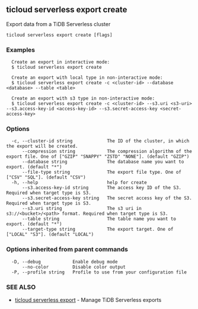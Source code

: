 ## ticloud serverless export create

Export data from a TiDB Serverless cluster

```
ticloud serverless export create [flags]
```

### Examples

```
  Create an export in interactive mode:
  $ ticloud serverless export create

  Create an export with local type in non-interactive mode:
  $ ticloud serverless export create -c <cluster-id> --database <database> --table <table>

  Create an export with s3 type in non-interactive mode:
  $ ticloud serverless export create -c <cluster-id> --s3.uri <s3-uri> --s3.access-key-id <access-key-id> --s3.secret-access-key <secret-access-key>
```

### Options

```
  -c, --cluster-id string             The ID of the cluster, in which the export will be created.
      --compression string            The compression algorithm of the export file. One of ["GZIP" "SNAPPY" "ZSTD" "NONE"]. (default "GZIP")
      --database string               The database name you want to export. (default "*")
      --file-type string              The export file type. One of ["CSV" "SQL"]. (default "CSV")
  -h, --help                          help for create
      --s3.access-key-id string       The access key ID of the S3. Required when target type is S3.
      --s3.secret-access-key string   The secret access key of the S3. Required when target type is S3.
      --s3.uri string                 The s3 uri in s3://<bucket>/<path> format. Required when target type is S3.
      --table string                  The table name you want to export. (default "*")
      --target-type string            The export target. One of ["LOCAL" "S3"]. (default "LOCAL")
```

### Options inherited from parent commands

```
  -D, --debug            Enable debug mode
      --no-color         Disable color output
  -P, --profile string   Profile to use from your configuration file
```

### SEE ALSO

* [ticloud serverless export](ticloud_serverless_export.md)	 - Manage TiDB Serverless exports

